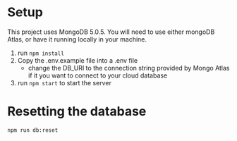 # Setup

This project uses MongoDB 5.0.5. You will need to use either mongoDB Atlas, or have it running locally in your machine.

1. run `npm install`
2. Copy the .env.example file into a .env file
   - change the DB_URI to the connection string provided by Mongo Atlas if it you want to connect to your cloud database
3. run `npm start` to start the server

# Resetting the database

`npm run db:reset`
